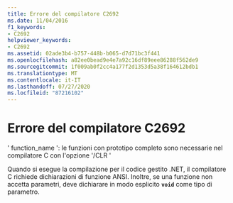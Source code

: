 ```yaml
---
title: Errore del compilatore C2692
ms.date: 11/04/2016
f1_keywords:
- C2692
helpviewer_keywords:
- C2692
ms.assetid: 02ade3b4-b757-448b-b065-d7d71bc3f441
ms.openlocfilehash: a82ee0bead9e4e7a92c16df89eee86288f562de9
ms.sourcegitcommit: 1f009ab0f2cc4a177f2d1353d5a38f164612bdb1
ms.translationtype: MT
ms.contentlocale: it-IT
ms.lasthandoff: 07/27/2020
ms.locfileid: "87216102"
---
```

# <a name="compiler-error-c2692"></a>Errore del compilatore C2692

' function_name ': le funzioni con prototipo completo sono necessarie nel compilatore C con l'opzione '/CLR '

Quando si esegue la compilazione per il codice gestito .NET, il compilatore C richiede dichiarazioni di funzione ANSI. Inoltre, se una funzione non accetta parametri, deve dichiarare in modo esplicito **`void`** come tipo di parametro.
